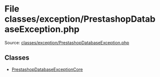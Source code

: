 File classes/exception/PrestashopDatabaseException.php
=========

Source: [classes/exception/PrestashopDatabaseException.php](https://github.com/PrestaShop/PrestaShop/blob/1.5.0.3/classes/exception/PrestashopDatabaseException.php)


Classes
-------

* [PrestashopDatabaseExceptionCore](class.PrestashopDatabaseExceptionCore.md)

